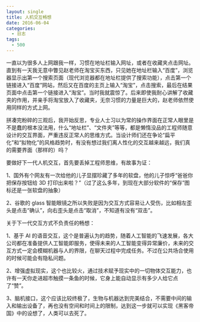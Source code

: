```yaml
---
layout: single
title: 人机交互畅想
date: 2016-06-04
categories:
  - 日志
tags:
  - 500
---
```


一直以为很多人上网跟我一样，习惯在地址栏输入网址，或者在收藏夹点击网址。直到有一天我无意中瞥见赵老师在淘宝买东西，只见她在地址栏输入“百度”，浏览器显示出第一个搜索页面（现代浏览器都在地址栏提供了搜索功能），点击第一个链接进入“百度”网站，然后又在百度的主页上输入“淘宝”，点击搜索，最后在结果页面中点击第一个链接进入“淘宝”。当时我就震惊了。后来即使我耐心讲解了收藏夹的作用，并亲手将淘宝放入了收藏夹，无奈习惯的力量是巨大的，赵老师依然使用同样的方式上网。

拼凑完粉碎的三观后，我开始反思，专业人士习以为常的操作界面在正常人眼里是不是蠢的根本没法用，什么“地址栏”、“文件夹”等等，都是懒惰没品的工程师随意设计的交互界面，严重违反正常人的思维方式。当设计师们还在争论“扁平化”和“拟物化”的风格趋势时，有没有想过我们离人性化的交互越来越远，我们真的需要界面（那样的）吗？

要做好下一代人机交互，首先要丢掉工程师思维，有故事为证：

1、国外有个网友有一次给他的儿子显摆珍藏了多年的软盘，他的儿子惊呼“爸爸你把保存按钮给 3D 打印出来啦？”（过了这么多年，到现在大部分软件的“保存”图标还是一张软盘的抽象）

2、谷歌的 glass 智能眼镜之所以失败是因为交互方式容易让人受伤，比如相左歪头是点击“确认”，向右歪头是点击“取消”，不知道有没有“双击”。

关于下一代交互方式不负责任的畅想：

1、基于 AI 的语音交互，这个是普遍认为的趋势，随着人工智能的飞速发展，各大公司都在准备提供人工智能即服务，使得未来的人工智能变得异常廉价，未来的交互方式一定会模糊机器与人的界限，在聊天过程中完成任务。不过在公共场合使用的时候可能会有隐私问题。

2、增强虚拟现实，这个也比较火，通过技术赋予现实中的一切物体交互能力，也许有一天你走进超市触摸一条鱼的时候，它身上能自动显示有多少人给它点了“赞”。

3、脑机接口，这个应该比较终极了，生物与机器达到完美结合，不需要中间的输入和输出设备了，再也没有空间和时间上的限制，达到这一步就可以实现《黑客帝国》中的设想了，人类可以去死了。
